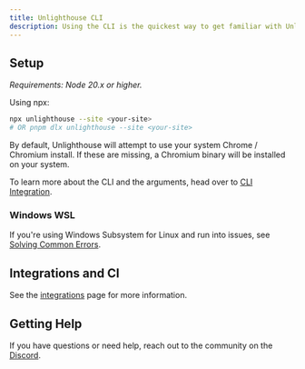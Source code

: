 ```yaml
---
title: Unlighthouse CLI
description: Using the CLI is the quickest way to get familiar with Unlighthouse and is recommended for new users.
---
```


## Setup

_Requirements: Node 20.x or higher._

Using npx:

```bash
npx unlighthouse --site <your-site>
# OR pnpm dlx unlighthouse --site <your-site>
```

By default, Unlighthouse will attempt to use your system Chrome / Chromium install.
If these are missing, a Chromium binary will be installed on your system.

To learn more about the CLI and the arguments, head over to [CLI Integration](/integrations/cli).

### Windows WSL

If you're using Windows Subsystem for Linux and run into issues, see [Solving Common Errors](/guide/guides/common-errors#connect-econnrefused-127001port).

## Integrations and CI

See the [integrations](/guide/getting-started/integrations) page for more information.

## Getting Help

If you have questions or need help, reach out to the community on the [Discord](https://discord.gg/275MBUBvgP).
